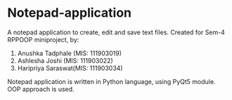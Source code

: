 # Notepad-application
A notepad application to create, edit and save text files. 
Created for Sem-4 RPPOOP miniproject, by: 
1. Anushka Tadphale (MIS: 111903019)
2. Ashlesha Joshi (MIS: 111903022)
3. Haripriya Saraswat(MIS: 111903034)

Notepad application is written in Python language, using PyQt5 module. OOP approach is used.
